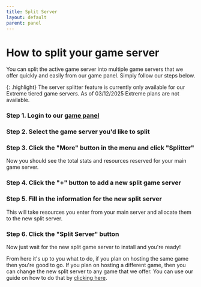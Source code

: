 ```yaml
---
title: Split Server
layout: default
parent: panel
---
```


# How to split your game server

You can split the active game server into multiple game servers that we offer quickly and easily from our game panel. Simply follow our steps below.

{: .highlight}
The server splitter feature is currently only available for our Extreme tiered game servers. As of 03/12/2025 Extreme plans are not available.

### Step 1. Login to our [game panel](https://panel.apexnode.host)

### Step 2. Select the game server you'd like to split

### Step 3. Click the "More" button in the menu and click "Splitter"
Now you should see the total stats and resources reserved for your main game server.

### Step 4. Click the "+" button to add a new split game server

### Step 5. Fill in the information for the new split server
This will take resources you enter from your main server and allocate them to the new split server.

### Step 6. Click the "Split Server" button

Now just wait for the new split game server to install and you're ready!

From here it's up to you what to do, if you plan on hosting the same game then you're good to go. 
If you plan on hosting a different game, then you can change the new split server to any game that we offer. You can use our guide on how to do that by [clicking here](changegame).